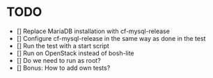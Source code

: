 # TODO

- [] Replace MariaDB installation with cf-mysql-release
- [] Configure cf-mysql-release in the same way as done in the test
- [] Run the test with a start script
- [] Run on OpenStack instead of bosh-lite
- [] Do we need to run as root?
- [] Bonus: How to add own tests?
